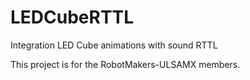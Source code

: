 # LEDCubeRTTL
Integration LED Cube animations with sound RTTL

This project is for the RobotMakers-ULSAMX members.
